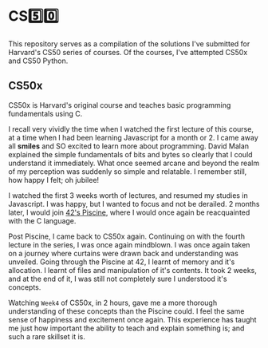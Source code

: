 # CS5️⃣0️⃣

This repository serves as a compilation of the solutions I've submitted for Harvard's CS50 series of courses. Of the courses, I've attempted CS50x and CS50 Python.

## CS50x

CS50x is Harvard's original course and teaches basic programming fundamentals using C.

I recall very vividly the time when I watched the first lecture of this course, at a time when I had been learning Javascript for a month or 2. I came away all **smiles** and SO excited to learn more about programming. David Malan explained the simple fundamentals of bits and bytes so clearly that I could understand it immediately. What once seemed arcane and beyond the realm of my perception was suddenly so simple and relatable. I remember still, how happy I felt; oh jubilee!

I watched the first 3 weeks worth of lectures, and resumed my studies in Javascript. I was happy, but I wanted to focus and not be derailed. 2 months later, I would join [42's Piscine](https://github.com/felixtanhm/42-piscine), where I would once again be reacquainted with the C language.

Post Piscine, I came back to CS50x again. Continuing on with the fourth lecture in the series, I was once again mindblown. I was once again taken on a journey where curtains were drawn back and understanding was unveiled. Going through the Piscine at 42, I learnt of memory and it's allocation. I learnt of files and manipulation of it's contents. It took 2 weeks, and at the end of it, I was still not completely sure I understood it's concepts.

Watching `Week4` of CS50x, in 2 hours, gave me a more thorough understanding of these concepts than the Piscine could. I feel the same sense of happiness and excitement once again. This experience has taught me just how important the ability to teach and explain something is; and such a rare skillset it is.
